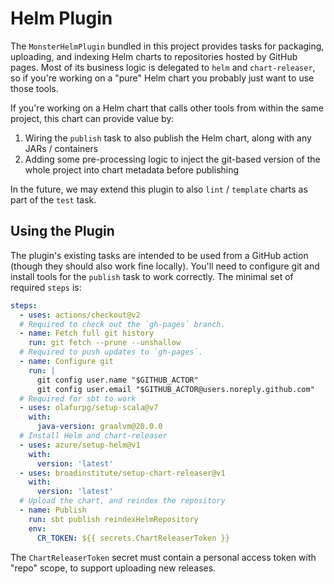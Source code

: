 # Helm Plugin
The `MonsterHelmPlugin` bundled in this project provides tasks for packaging,
uploading, and indexing Helm charts to repositories hosted by GitHub pages.
Most of its business logic is delegated to `helm` and `chart-releaser`, so if
you're working on a "pure" Helm chart you probably just want to use those tools.

If you're working on a Helm chart that calls other tools from within the same project,
this chart can provide value by:
1. Wiring the `publish` task to also publish the Helm chart, along with any JARs / containers
2. Adding some pre-processing logic to inject the git-based version of the whole
   project into chart metadata before publishing

In the future, we may extend this plugin to also `lint` / `template` charts
as part of the `test` task.

## Using the Plugin
The plugin's existing tasks are intended to be used from a GitHub action (though
they should also work fine locally). You'll need to configure git and install tools
for the `publish` task to work correctly. The minimal set of required `steps` is:
```yaml
steps:
  - uses: actions/checkout@v2
  # Required to check out the `gh-pages` branch.
  - name: Fetch full git history
    run: git fetch --prune --unshallow
  # Required to push updates to `gh-pages`.
  - name: Configure git
    run: |
      git config user.name "$GITHUB_ACTOR"
      git config user.email "$GITHUB_ACTOR@users.noreply.github.com"
  # Required for sbt to work
  - uses: olafurpg/setup-scala@v7
    with:
      java-version: graalvm@20.0.0
  # Install Helm and chart-releaser
  - uses: azure/setup-helm@v1
    with:
      version: 'latest'
  - uses: broadinstitute/setup-chart-releaser@v1
    with:
      version: 'latest'
  # Upload the chart, and reindex the repository
  - name: Publish
    run: sbt publish reindexHelmRepository
    env:
      CR_TOKEN: ${{ secrets.ChartReleaserToken }}
```

The `ChartReleaserToken` secret must contain a personal access token
with "repo" scope, to support uploading new releases.
